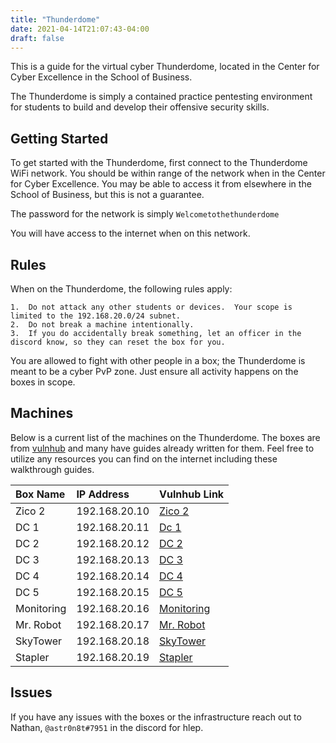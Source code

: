 ```yaml
---
title: "Thunderdome"
date: 2021-04-14T21:07:43-04:00
draft: false
---
```


This is a guide for the virtual cyber Thunderdome, located in the Center for Cyber Excellence in the School of Business.

The Thunderdome is simply a contained practice pentesting environment for students to build and develop their offensive security skills. 

## Getting Started

To get started with the Thunderdome, first connect to the Thunderdome WiFi network.  You should be within range of the network when in the Center for Cyber Excellence.  You may be able to access it from elsewhere in the School of Business, but this is not a guarantee.

The password for the network is simply ```Welcometothethunderdome```

You will have access to the internet when on this network.

## Rules

When on the Thunderdome, the following rules apply:

    1.  Do not attack any other students or devices.  Your scope is limited to the 192.168.20.0/24 subnet.
    2.  Do not break a machine intentionally.  
    3.  If you do accidentally break something, let an officer in the discord know, so they can reset the box for you.

You are allowed to fight with other people in a box; the Thunderdome is meant to be a cyber PvP zone.  Just ensure all activity happens on the boxes in scope.

## Machines

Below is a current list of the machines on the Thunderdome.  The boxes are from [vulnhub](https://vulnhub.com) and many have guides already written for them.  Feel free to utilize any resources you can find on the internet including these walkthrough guides.

| Box Name | IP Address | Vulnhub Link |
| :------- | :--------- | :----------- |
| Zico 2 | 192.168.20.10 | [Zico 2](https://www.vulnhub.com/entry/zico2-1,210/) |
| DC 1 | 192.168.20.11 | [Dc 1](https://www.vulnhub.com/entry/dc-1,292/) |
| DC 2 | 192.168.20.12 | [DC 2](https://www.vulnhub.com/entry/dc-2,311/) |
| DC 3 | 192.168.20.13 | [DC 3](https://www.vulnhub.com/entry/dc-32,312/) |
| DC 4 | 192.168.20.14 | [DC 4](https://www.vulnhub.com/entry/dc-4,313/) |
| DC 5 | 192.168.20.15 | [DC 5](https://www.vulnhub.com/entry/dc-5,314/) |
| Monitoring | 192.168.20.16 | [Monitoring](https://www.vulnhub.com/entry/monitoring-1,555/) |
| Mr. Robot | 192.168.20.17 | [Mr. Robot](https://www.vulnhub.com/entry/mr-robot-1,151/) |
| SkyTower | 192.168.20.18 | [SkyTower](https://www.vulnhub.com/entry/skytower-1,96/) |
| Stapler | 192.168.20.19 | [Stapler](https://www.vulnhub.com/entry/stapler-1,150/) |

## Issues

If you have any issues with the boxes or the infrastructure reach out to Nathan, ```@astr0n8t#7951``` in the discord for hlep.
